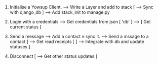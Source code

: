 1) Initialise a Yowsup Client. 
	--> Write a Layer and add to stack
	[ --> Sync with django_db ]
	--> Add stack_init to manage.py

2) Login with a credentials
	--> Get credentials from json  [ 'db' ]
	--> [ Get current status ]

3) Send a message
	--> Add a contact n sync it.
	--> Send a mssage to a contact
	[ --> Get read receipts ]
	[ --> Integrate with db and update statuses ]

4) Disconnect
	[ --> Get other status updates ] 